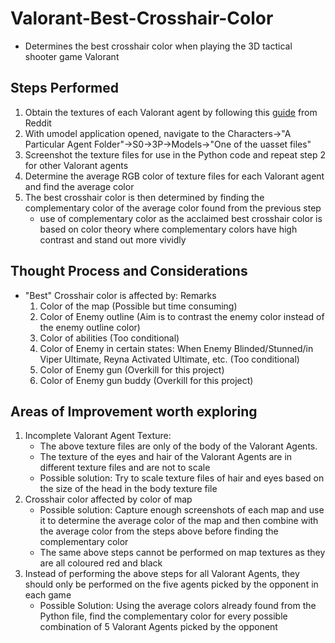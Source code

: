 # Valorant-Best-Crosshair-Color
- Determines the best crosshair color when playing the 3D tactical shooter game Valorant

## Steps Performed
1. Obtain the textures of each Valorant agent by following this [guide](https://www.reddit.com/r/VALORANT/comments/qf16q8/guide_to_viewingextracting_3d_valorant_models_of/) from Reddit
2. With umodel application opened, navigate to the Characters->"A Particular Agent Folder"->S0->3P->Models->"One of the uasset files"
3. Screenshot the texture files for use in the Python code and repeat step 2 for other Valorant agents
4. Determine the average RGB color of texture files for each Valorant agent and find the average color
5. The best crosshair color is then determined by finding the complementary color of the average color found from the previous step
   - use of complementary color as the acclaimed best crosshair color is based on color theory where complementary colors have high contrast and stand out more vividly

## Thought Process and Considerations
- "Best" Crosshair color is affected by:                                                                              Remarks
   1. Color of the map                                                                                               (Possible but time consuming)
   2. Color of Enemy outline                                                                                         (Aim is to contrast the enemy color instead of the enemy outline color)
   3. Color of abilities                                                                                             (Too conditional)
   4. Color of Enemy in certain states: When Enemy Blinded/Stunned/in Viper Ultimate, Reyna Activated Ultimate, etc. (Too conditional)
   5. Color of Enemy gun                                                                                             (Overkill for this project)
   6. Color of Enemy gun buddy                                                                                       (Overkill for this project)

## Areas of Improvement worth exploring
1. Incomplete Valorant Agent Texture:
   - The above texture files are only of the body of the Valorant Agents.
   - The texture of the eyes and hair of the Valorant Agents are in different texture files and are not to scale
   - Possible solution: Try to scale texture files of hair and eyes based on the size of the head in the body texture file  
2. Crosshair color affected by color of map
   - Possible solution: Capture enough screenshots of each map and use it to determine the average color of the map and then combine with the average color from the steps above before finding the complementary color
   - The same above steps cannot be performed on map textures as they are all coloured red and black
3. Instead of performing the above steps for all Valorant Agents, they should only be performed on the five agents picked by the opponent in each game
   - Possible Solution: Using the average colors already found from the Python file, find the complementary color for every possible combination of 5 Valorant Agents picked by the opponent

  
